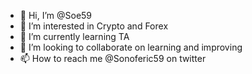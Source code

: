 - 👋 Hi, I’m @Soe59
- 👀 I’m interested in Crypto and Forex
- 🌱 I’m currently learning TA
- 💞️ I’m looking to collaborate on learning and improving
- 📫 How to reach me @Sonoferic59 on twitter

<!---
Soe59/Soe59 is a ✨ special ✨ repository because its `README.md` (this file) appears on your GitHub profile.
You can click the Preview link to take a look at your changes.
--->
